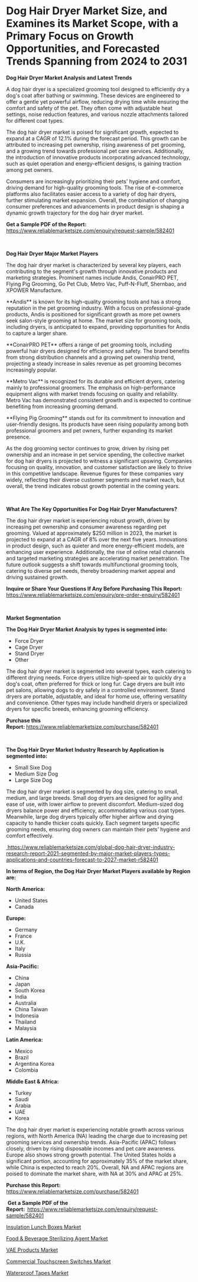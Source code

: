 <p><h1>Dog Hair Dryer Market Size, and Examines its Market Scope, with a Primary Focus on Growth Opportunities, and Forecasted Trends Spanning from 2024 to 2031</h1></p><p><strong>Dog Hair Dryer Market Analysis and Latest Trends</strong></p>
<p><p>A dog hair dryer is a specialized grooming tool designed to efficiently dry a dog's coat after bathing or swimming. These devices are engineered to offer a gentle yet powerful airflow, reducing drying time while ensuring the comfort and safety of the pet. They often come with adjustable heat settings, noise reduction features, and various nozzle attachments tailored for different coat types.</p><p>The dog hair dryer market is poised for significant growth, expected to expand at a CAGR of 12.1% during the forecast period. This growth can be attributed to increasing pet ownership, rising awareness of pet grooming, and a growing trend towards professional pet care services. Additionally, the introduction of innovative products incorporating advanced technology, such as quiet operation and energy-efficient designs, is gaining traction among pet owners.</p><p>Consumers are increasingly prioritizing their pets' hygiene and comfort, driving demand for high-quality grooming tools. The rise of e-commerce platforms also facilitates easier access to a variety of dog hair dryers, further stimulating market expansion. Overall, the combination of changing consumer preferences and advancements in product design is shaping a dynamic growth trajectory for the dog hair dryer market.</p></p>
<p><strong>Get a Sample PDF of the Report:&nbsp;</strong> <a href="https://www.reliablemarketsize.com/enquiry/request-sample/582401?utm_campaign=1186&utm_medium=2&utm_source=Github&utm_content=ia&utm_term=27092024&utm_id=dog-hair-dryer">https://www.reliablemarketsize.com/enquiry/request-sample/582401</a></p>
<p>&nbsp;</p>
<p><strong>Dog Hair Dryer Major Market Players</strong></p>
<p><p>The dog hair dryer market is characterized by several key players, each contributing to the segment's growth through innovative products and marketing strategies. Prominent names include Andis, ConairPRO PET, Flying Pig Grooming, Go Pet Club, Metro Vac, Puff-N-Fluff, Shernbao, and XPOWER Manufacture.</p><p>**Andis** is known for its high-quality grooming tools and has a strong reputation in the pet grooming industry. With a focus on professional-grade products, Andis is positioned for significant growth as more pet owners seek salon-style grooming at home. The market size for grooming tools, including dryers, is anticipated to expand, providing opportunities for Andis to capture a larger share.</p><p>**ConairPRO PET** offers a range of pet grooming tools, including powerful hair dryers designed for efficiency and safety. The brand benefits from strong distribution channels and a growing pet ownership trend, projecting a steady increase in sales revenue as pet grooming becomes increasingly popular.</p><p>**Metro Vac** is recognized for its durable and efficient dryers, catering mainly to professional groomers. The emphasis on high-performance equipment aligns with market trends focusing on quality and reliability. Metro Vac has demonstrated consistent growth and is expected to continue benefiting from increasing grooming demand.</p><p>**Flying Pig Grooming** stands out for its commitment to innovation and user-friendly designs. Its products have seen rising popularity among both professional groomers and pet owners, further expanding its market presence.</p><p>As the dog grooming sector continues to grow, driven by rising pet ownership and an increase in pet service spending, the collective market for dog hair dryers is projected to witness a significant upswing. Companies focusing on quality, innovation, and customer satisfaction are likely to thrive in this competitive landscape. Revenue figures for these companies vary widely, reflecting their diverse customer segments and market reach, but overall, the trend indicates robust growth potential in the coming years.</p></p>
<p>&nbsp;</p>
<p><strong>What Are The Key Opportunities For Dog Hair Dryer Manufacturers?</strong></p>
<p><p>The dog hair dryer market is experiencing robust growth, driven by increasing pet ownership and consumer awareness regarding pet grooming. Valued at approximately $250 million in 2023, the market is projected to expand at a CAGR of 8% over the next five years. Innovations in product design, such as quieter and more energy-efficient models, are enhancing user experience. Additionally, the rise of online retail channels and targeted marketing strategies are accelerating market penetration. The future outlook suggests a shift towards multifunctional grooming tools, catering to diverse pet needs, thereby broadening market appeal and driving sustained growth.</p></p>
<p><strong>Inquire or Share Your Questions If Any Before Purchasing This Report:</strong> <a href="https://www.reliablemarketsize.com/enquiry/pre-order-enquiry/582401?utm_campaign=1186&utm_medium=2&utm_source=Github&utm_content=ia&utm_term=27092024&utm_id=dog-hair-dryer">https://www.reliablemarketsize.com/enquiry/pre-order-enquiry/582401</a></p>
<p>&nbsp;</p>
<p><strong>Market Segmentation</strong></p>
<p><strong>The Dog Hair Dryer Market Analysis by types is segmented into:</strong></p>
<p><ul><li>Force Dryer</li><li>Cage Dryer</li><li>Stand Dryer</li><li>Other</li></ul></p>
<p><p>The dog hair dryer market is segmented into several types, each catering to different drying needs. Force dryers utilize high-speed air to quickly dry a dog's coat, often preferred for thick or long fur. Cage dryers are built into pet salons, allowing dogs to dry safely in a controlled environment. Stand dryers are portable, adjustable, and ideal for home use, offering versatility and convenience. Other types may include handheld dryers or specialized dryers for specific breeds, enhancing grooming efficiency.</p></p>
<p><strong>Purchase this Report:&nbsp;</strong><a href="https://www.reliablemarketsize.com/purchase/582401?utm_campaign=1186&utm_medium=2&utm_source=Github&utm_content=ia&utm_term=27092024&utm_id=dog-hair-dryer">https://www.reliablemarketsize.com/purchase/582401</a></p>
<p>&nbsp;</p>
<p><strong>The Dog Hair Dryer Market Industry Research by Application is segmented into:</strong></p>
<p><ul><li>Small Sixe Dog</li><li>Medium Size Dog</li><li>Large Size Dog</li></ul></p>
<p><p>The dog hair dryer market is segmented by dog size, catering to small, medium, and large breeds. Small dog dryers are designed for agility and ease of use, with lower airflow to prevent discomfort. Medium-sized dog dryers balance power and efficiency, accommodating various coat types. Meanwhile, large dog dryers typically offer higher airflow and drying capacity to handle thicker coats quickly. Each segment targets specific grooming needs, ensuring dog owners can maintain their pets’ hygiene and comfort effectively.</p></p>
<p><a href="https://www.reliablemarketsize.com/global-dog-hair-dryer-industry-research-report-2021-segmented-by-major-market-players-types-applications-and-countries-forecast-to-2027-market-r582401?utm_campaign=1186&utm_medium=2&utm_source=Github&utm_content=ia&utm_term=27092024&utm_id=dog-hair-dryer">&nbsp;https://www.reliablemarketsize.com/global-dog-hair-dryer-industry-research-report-2021-segmented-by-major-market-players-types-applications-and-countries-forecast-to-2027-market-r582401</a></p>
<p><strong>In terms of Region, the Dog Hair Dryer Market Players available by Region are:</strong></p>
<p>
    <p> <strong> North America: </strong>
        <ul>
            <li>United States</li>
            <li>Canada</li>
        </ul>
        </p> 
    <p> <strong> Europe: </strong>
        <ul>
            <li>Germany</li>
            <li>France</li>
            <li>U.K.</li>
            <li>Italy</li>
            <li>Russia</li>
        </ul>
        </p> 
    <p> <strong> Asia-Pacific: </strong>
        <ul>
            <li>China</li>
            <li>Japan</li>
            <li>South Korea</li>
            <li>India</li>
            <li>Australia</li>
            <li>China Taiwan</li>
            <li>Indonesia</li>
            <li>Thailand</li>
            <li>Malaysia</li>
        </ul>
        </p> 
    <p> <strong> Latin America: </strong>
        <ul>
            <li>Mexico</li>
            <li>Brazil</li>
            <li>Argentina Korea</li>
            <li>Colombia</li>
        </ul>
        </p> 
    <p> <strong> Middle East & Africa: </strong>
        <ul>
            <li>Turkey</li>
            <li>Saudi</li>
            <li>Arabia</li>
            <li>UAE</li>
            <li>Korea</li>
        </ul>
    </p>
    </p>
<p><p>The dog hair dryer market is experiencing notable growth across various regions, with North America (NA) leading the charge due to increasing pet grooming services and ownership trends. Asia-Pacific (APAC) follows closely, driven by rising disposable incomes and pet care awareness. Europe also shows strong growth potential. The United States holds a significant portion, accounting for approximately 35% of the market share, while China is expected to reach 20%. Overall, NA and APAC regions are poised to dominate the market share, with NA at 30% and APAC at 25%.</p></p>
<p><strong>Purchase this Report: </strong><a href="https://www.reliablemarketsize.com/purchase/582401?utm_campaign=1186&utm_medium=2&utm_source=Github&utm_content=ia&utm_term=27092024&utm_id=dog-hair-dryer">https://www.reliablemarketsize.com/purchase/582401</a></p>
<p>&nbsp;<strong>Get a Sample PDF of the Report:&nbsp;&nbsp;</strong><a href="https://www.reliablemarketsize.com/enquiry/request-sample/582401?utm_campaign=1186&utm_medium=2&utm_source=Github&utm_content=ia&utm_term=27092024&utm_id=dog-hair-dryer">https://www.reliablemarketsize.com/enquiry/request-sample/582401</a></p>
<p><strong></strong></p>
<p><p><a href="https://issuu.com/reportprime-2/docs/insulation-lunch-boxes-market-size-_cac30a9461d2fd?utm_campaign=1186&utm_medium=2&utm_source=Github&utm_content=ia&utm_term=27092024&utm_id=dog-hair-dryer">Insulation Lunch Boxes Market</a></p><p><a href="https://www.linkedin.com/pulse/global-food-beverage-sterilizing-agent-market-size-expected-pzqoc?utm_campaign=1186&utm_medium=2&utm_source=Github&utm_content=ia&utm_term=27092024&utm_id=dog-hair-dryer">Food & Beverage Sterilizing Agent Market</a></p><p><a href="https://github.com/AKSHATREPORTPRIME/Market-Research-Report-List-6/blob/main/vae-products-market.md?utm_campaign=1186&utm_medium=2&utm_source=Github&utm_content=ia&utm_term=27092024&utm_id=dog-hair-dryer">VAE Products Market</a></p><p><a href="https://issuu.com/reportprime-2/docs/commercial-touchscreen-switches-mar_eebb05cba664d7?utm_campaign=1186&utm_medium=2&utm_source=Github&utm_content=ia&utm_term=27092024&utm_id=dog-hair-dryer">Commercial Touchscreen Switches Market</a></p><p><a href="https://www.linkedin.com/pulse/waterproof-tapes-market-research-report-includes-analysis-size-tdfcc?utm_campaign=1186&utm_medium=2&utm_source=Github&utm_content=ia&utm_term=27092024&utm_id=dog-hair-dryer">Waterproof Tapes Market</a></p></p>